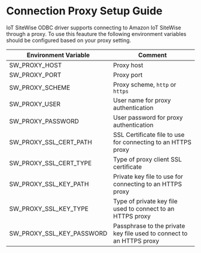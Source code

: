 # Connection Proxy Setup Guide

IoT SiteWise ODBC driver supports connecting to Amazon IoT SiteWise through a proxy. To use this feauture the following environment variables should be configured based on your proxy setting.

|  Environment Variable       |   Comment                                                              |
|-----------------------------|------------------------------------------------------------------------|
|  SW_PROXY_HOST              |  Proxy host                                                            |
|  SW_PROXY_PORT              |  Proxy port                                                            |
|  SW_PROXY_SCHEME            |  Proxy scheme, `http` or `https`                                       |
|  SW_PROXY_USER              |  User name for proxy authentication                                    |
|  SW_PROXY_PASSWORD          |  User password for proxy authentication                                |
|  SW_PROXY_SSL_CERT_PATH     |  SSL Certificate file to use for connecting to an HTTPS proxy          |
|  SW_PROXY_SSL_CERT_TYPE     |  Type of proxy client SSL certificate                                  |
|  SW_PROXY_SSL_KEY_PATH      |  Private key file to use for connecting to an HTTPS proxy              |
|  SW_PROXY_SSL_KEY_TYPE      |  Type of private key file used to connect to an HTTPS proxy            |
|  SW_PROXY_SSL_KEY_PASSWORD  |  Passphrase to the private key file used to connect to an HTTPS proxy  |
